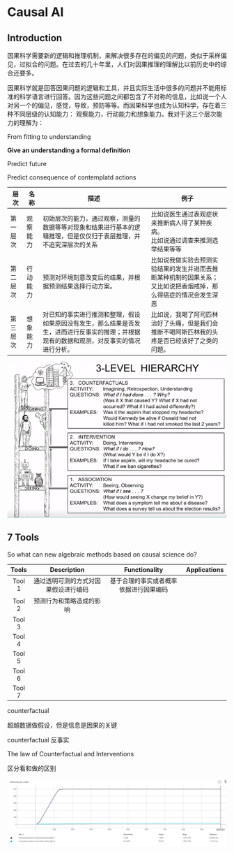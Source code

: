 # Causal AI

## Introduction	

因果科学需要新的逻辑和推理机制，来解决很多存在的偏见的问题，类似于采样偏见，过拟合的问题。在过去的几十年里，人们对因果推理的理解比以前历史中的综合还要多。

因果科学就是回答因果问题的逻辑和工具，并且实际生活中很多的问题并不能用标准的科学语言进行回答。因为这些问题之间都包含了不对称的信息，比如说一个人对另一个的偏见，感觉，导致，预防等等。而因果科学也成为认知科学，存在着三种不同层级的认知能力： 观察能力，行动能力和想象能力。我对于这三个层次能力的理解为：



From fitting to understanding

**Give an understanding a formal definition**

Predict future

Predict consequence of contemplatd actions





| 层次     | 名称     | 描述                                                         | 例子                                                         |
| -------- | -------- | ------------------------------------------------------------ | ------------------------------------------------------------ |
| 第一层次 | 观察能力 | 初始层次的能力，通过观察，测量的数据等等对现象和结果进行基本的逻辑推理，但是仅仅归于表层推理，并不追究深层次的关系 | 比如说医生通过表观症状来推断病人得了某种疾病。<br />比如说通过调查来推测选举结果等等 |
| 第二层次 | 行动能力 | 预测对环境刻意改变后的结果，并根据预测结果选择行动方案。     | 比如说我做实验去预测实验结果的发生并进而去推断某种机制的因果关系；<br />又比如说把香烟戒掉，那么得癌症的情况会发生深恶 |
| 第三层次 | 想象能力 | 对已知的事实进行推测和整理，假设如果原因没有发生，那么结果是否发生，进而进行反事实的推理；并根据现有的数据和观测，对反事实的情况进行分析。 | 比如说，我喝了阿司匹林治好了头痛，但是我们会推断不喝阿斯匹林我的头疼是否已经该好了之类的问题。 |



![pqeph22bt2](https://raw.githubusercontent.com/DobricLilujun/imagesAll/main/imagespqeph22bt2.png)

## 7 Tools

So what can new algebraic methods based on causal science do?

| Tools  |             Description              |             Functionality              | Applications |
| :----: | :----------------------------------: | :------------------------------------: | :----------: |
| Tool 1 | 通过透明可测的方式对因果假设进行编码 | 基于合理的事实或者概率依据进行因果编码 |              |
| Tool 2 |       预测行为和策略造成的影响       |                                        |              |
| Tool 3 |                                      |                                        |              |
| Tool 4 |                                      |                                        |              |
| Tool 5 |                                      |                                        |              |
| Tool 6 |                                      |                                        |              |
| Tool 7 |                                      |                                        |              |











counterfactual 





超越数据做假设，但是信息是因果的关键

counterfactual 反事实

The law of Counterfactual and Interventions

区分看和做的区别



![tensor](https://raw.githubusercontent.com/DobricLilujun/imagesAll/main/imagestensor.PNG)
